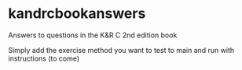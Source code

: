 kandrcbookanswers
=================

Answers to questions in the K&amp;R C 2nd edition book

Simply add the exercise method you want to test to main
and run with instructions (to come)
